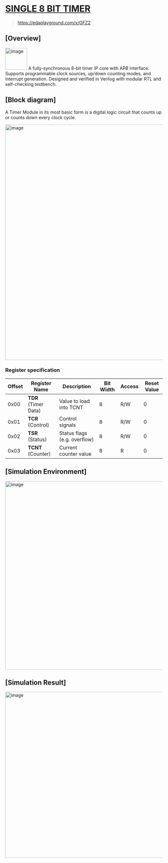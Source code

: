 # [SINGLE 8 BIT TIMER]()
> https://edaplayground.com/x/GFZ2
## [Overview]
<img width="70" alt="image" src="https://github.com/user-attachments/assets/0f718b34-c111-49ce-9a1c-70c1e538f0e0">
A fully-synchronous 8-bit timer IP core with APB interface. Supports programmable clock sources, up/down counting modes, and interrupt generation. Designed and verified in Verilog with modular RTL and self-checking testbench.

## [Block diagram]
A Timer Module in its most basic form is a digital logic circuit that counts up or counts down every clock cycle.

<img width="750" alt="image" src="https://github.com/user-attachments/assets/d181d54d-23d4-46a4-accb-d2dfd0a3d63b">

### Register specification
| Offset | Register Name        | Description                 | Bit Width | Access | Reset Value |
|--------|----------------------|-----------------------------|-----------|--------|-------------|
| 0x00   | **TDR** (Timer Data) | Value to load into TCNT     | 8         | R/W    | 0           |
| 0x01   | **TCR** (Control)    | Control signals              | 8        | R/W    | 0           |
| 0x02   | **TSR** (Status)     | Status flags (e.g. overflow) | 8        | R/W    | 0           |
| 0x03   | **TCNT** (Counter)   | Current counter value        | 8        | R      | 0           |

## [Simulation Environment]
  <img width="600" alt="image" src="https://github.com/user-attachments/assets/18a5035a-2d6f-410e-b2c6-7af1a1c19ae4">

## [Simulation Result]
<img width="1879" height="528" alt="image" src="https://github.com/user-attachments/assets/0a446a8e-2c00-4867-b93e-4e3c2562fc59" />
